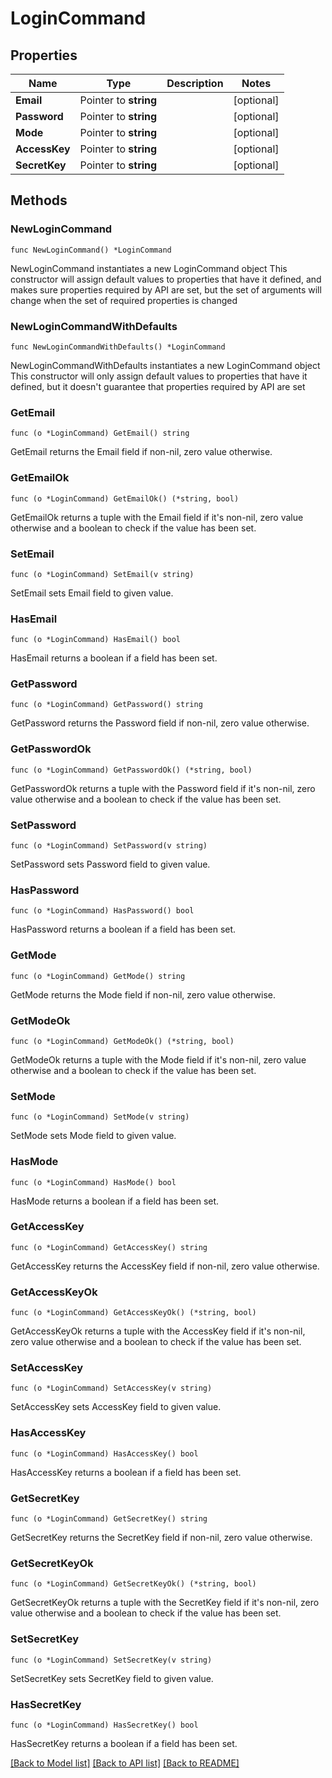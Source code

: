 # LoginCommand

## Properties

Name | Type | Description | Notes
------------ | ------------- | ------------- | -------------
**Email** | Pointer to **string** |  | [optional] 
**Password** | Pointer to **string** |  | [optional] 
**Mode** | Pointer to **string** |  | [optional] 
**AccessKey** | Pointer to **string** |  | [optional] 
**SecretKey** | Pointer to **string** |  | [optional] 

## Methods

### NewLoginCommand

`func NewLoginCommand() *LoginCommand`

NewLoginCommand instantiates a new LoginCommand object
This constructor will assign default values to properties that have it defined,
and makes sure properties required by API are set, but the set of arguments
will change when the set of required properties is changed

### NewLoginCommandWithDefaults

`func NewLoginCommandWithDefaults() *LoginCommand`

NewLoginCommandWithDefaults instantiates a new LoginCommand object
This constructor will only assign default values to properties that have it defined,
but it doesn't guarantee that properties required by API are set

### GetEmail

`func (o *LoginCommand) GetEmail() string`

GetEmail returns the Email field if non-nil, zero value otherwise.

### GetEmailOk

`func (o *LoginCommand) GetEmailOk() (*string, bool)`

GetEmailOk returns a tuple with the Email field if it's non-nil, zero value otherwise
and a boolean to check if the value has been set.

### SetEmail

`func (o *LoginCommand) SetEmail(v string)`

SetEmail sets Email field to given value.

### HasEmail

`func (o *LoginCommand) HasEmail() bool`

HasEmail returns a boolean if a field has been set.

### GetPassword

`func (o *LoginCommand) GetPassword() string`

GetPassword returns the Password field if non-nil, zero value otherwise.

### GetPasswordOk

`func (o *LoginCommand) GetPasswordOk() (*string, bool)`

GetPasswordOk returns a tuple with the Password field if it's non-nil, zero value otherwise
and a boolean to check if the value has been set.

### SetPassword

`func (o *LoginCommand) SetPassword(v string)`

SetPassword sets Password field to given value.

### HasPassword

`func (o *LoginCommand) HasPassword() bool`

HasPassword returns a boolean if a field has been set.

### GetMode

`func (o *LoginCommand) GetMode() string`

GetMode returns the Mode field if non-nil, zero value otherwise.

### GetModeOk

`func (o *LoginCommand) GetModeOk() (*string, bool)`

GetModeOk returns a tuple with the Mode field if it's non-nil, zero value otherwise
and a boolean to check if the value has been set.

### SetMode

`func (o *LoginCommand) SetMode(v string)`

SetMode sets Mode field to given value.

### HasMode

`func (o *LoginCommand) HasMode() bool`

HasMode returns a boolean if a field has been set.

### GetAccessKey

`func (o *LoginCommand) GetAccessKey() string`

GetAccessKey returns the AccessKey field if non-nil, zero value otherwise.

### GetAccessKeyOk

`func (o *LoginCommand) GetAccessKeyOk() (*string, bool)`

GetAccessKeyOk returns a tuple with the AccessKey field if it's non-nil, zero value otherwise
and a boolean to check if the value has been set.

### SetAccessKey

`func (o *LoginCommand) SetAccessKey(v string)`

SetAccessKey sets AccessKey field to given value.

### HasAccessKey

`func (o *LoginCommand) HasAccessKey() bool`

HasAccessKey returns a boolean if a field has been set.

### GetSecretKey

`func (o *LoginCommand) GetSecretKey() string`

GetSecretKey returns the SecretKey field if non-nil, zero value otherwise.

### GetSecretKeyOk

`func (o *LoginCommand) GetSecretKeyOk() (*string, bool)`

GetSecretKeyOk returns a tuple with the SecretKey field if it's non-nil, zero value otherwise
and a boolean to check if the value has been set.

### SetSecretKey

`func (o *LoginCommand) SetSecretKey(v string)`

SetSecretKey sets SecretKey field to given value.

### HasSecretKey

`func (o *LoginCommand) HasSecretKey() bool`

HasSecretKey returns a boolean if a field has been set.


[[Back to Model list]](../README.md#documentation-for-models) [[Back to API list]](../README.md#documentation-for-api-endpoints) [[Back to README]](../README.md)


